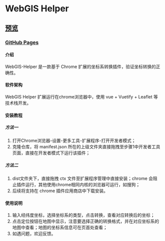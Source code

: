 # WebGIS Helper

## [预览](http://120.48.134.120:10182/)
### [GitHub Pages](https://jiangteng2019.github.io/WebGIS-Helper/)

#### 介绍
WebGIS-Helper 是一款基于 Chrome 扩展的坐标系转换插件，验证坐标转换的正确性。

#### 软件架构
WebGIS Helper 扩展运行在chrome浏览器中，使用 vue + Vuetify + Leaflet 等技术栈开发。


#### 安装教程

##### 方法一
1.  打开Chrome浏览器-设置-更多工具-扩展程序-打开开发者模式；
2.  克隆仓库，将 manifest.json 所在的上级文件夹直接拖拽至步骤1中开发者工具页面，直接在开发者模式下运行该插件；

##### 方法二
1.  dist文件夹下，直接拖拽 ctx 文件至扩展程序管理中直接安装；chrome 会阻止插件运行，其他使用chrome相同内核的浏览器可运行，如搜狗；
2.  后续将支持在 chrome 插件应用商店中下载安装。

#### 使用说明

1.  输入经纬度坐标，选择坐标系的类型，点击转换，查看对应转换后的坐标；
2.  点击定位按钮在地图中显示，注意要选择正确的转换格式，并在对应坐标系的地图中查看；地图的坐标系信息可在页首处查看；
3.  如遇问题，欢迎反馈。

